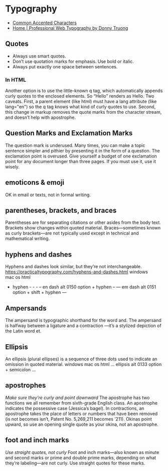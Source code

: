 # Typography
- [Common Accented Characters](https://practicaltypography.com/common-accented-characters.html)
- [Home | Professional Web Typography by Donny Truong](https://prowebtype.com/)

## Quotes
* Always use smart quotes.
* Don’t use quotation marks for emphasis. Use bold or italic.
* Always put exactly one space between sentences.

### In HTML
Another option is to use the little-known q tag, which automatically appends curly quotes to the enclosed elements. So <q>Hello</q> renders as Hello. Two caveats. First, a parent element (like html) must have a lang attribute (like lang="en") so the q tag knows what kind of curly quotes to use. Second, this change in markup removes the quote marks from the character stream, and doesn’t help with apostrophe.

## Question Marks and Exclamation Marks
The question mark is underused. Many times, you can make a topic sentence simpler and pithier by presenting it in the form of a question.
The exclamation point is overused. Give yourself a budget of one exclamation point for any document longer than three pages. If you must use it, use it wisely.

## emoticons & emoji
OK in email or texts, not in formal writing.

## parentheses, brackets, and braces
Parentheses are for separating citations or other asides from the body text. Brackets show changes within quoted material. Braces—sometimes known as curly brackets—are not typically used except in technical and mathematical writing.

## hyphens and dashes
Hyphens and dashes look similar, but they’re not interchangeable.
https://practicaltypography.com/hyphens-and-dashes.html
windows	mac os	html
-	hyphen	-	-	-
–	en dash	alt 0150	option + hyphen	&ndash;
—	em dash	alt 0151	option + shift + hyphen	&mdash;

## Ampersands
The ampersand is typographic shorthand for the word and. The ampersand is halfway between a ligature and a contraction —it’s a stylized depiction of the Latin word et.

## Ellipsis
An ellipsis (plural ellipses) is a sequence of three dots used to indicate an omission in quoted material.
windows	mac os	html
…	ellipsis	alt 0133	option + semicolon	&hellip;

## apostrophes
*Make sure they’re curly and point downward*
The apostrophe has two functions we all remember from sixth-grade English class.
An apostrophe indicates the possessive case (Jessica’s bagel).
In contractions, an apostrophe takes the place of letters or numbers that have been removed (is not becomes isn’t, Patent No. 5,269,211 becomes ’211).
Okinas point upward, so use an opening single quote as your okina, not an apostrophe.

## foot and inch marks
*Use straight quotes, not curly*
Foot and inch marks—also known as minute and second marks or prime and double prime marks, depending on what they’re labeling—are not curly. Use straight quotes for these marks.
